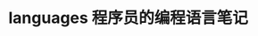 # languages 程序员的编程语言笔记                  
            
                            
                            
                                
             
              
   
 
    
       
